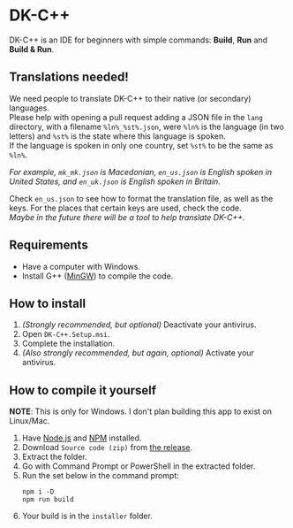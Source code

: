 # DK-C++

DK-C++ is an IDE for beginners with simple commands:
**Build**, **Run** and **Build & Run**.

## Translations needed!
We need people to translate DK-C++ to their native (or secondary) languages.  
Please help with opening a pull request adding a JSON file in the `lang` directory,
with a filename `%ln%_%st%.json`, were `%ln%` is the language (in two letters) and
`%st%` is the state where this language is spoken.  
If the language is spoken in only one country,
set `%st%` to be the same as `%ln%`.

_For example, `mk_mk.json` is Macedonian, `en_us.json` is English spoken in United States,
and `en_uk.json` is English spoken in Britain._

Check `en_us.json` to see how to format the translation file, as well as the keys.
For the places that certain keys are used, check the code.  
_Maybe in the future there will be a tool to help translate DK-C++._

## Requirements
* Have a computer with Windows.
* Install G++ ([MinGW](https://sourceforge.net/projects/mingw/))
  to compile the code.

## How to install
1. *(Strongly recommended, but optional)* Deactivate your antivirus.
2. Open `DK-C++.Setup.msi`.
3. Complete the installation.
4. *(Also strongly recommended, but again, optional)* Activate your antivirus.

## How to compile it yourself
**NOTE**: This is only for Windows. I don't plan building this app to exist on Linux/Mac.
1. Have [Node.js](https://nodejs.org) and [NPM](https://npmjs.com) installed.
2. Download `Source code (zip)` from [the release](https://github.com/EntityPlantt/DK-CPP/releases).
3. Extract the folder.
4. Go with Command Prompt or PowerShell in the extracted folder.
5. Run the set below in the command prompt:
   ```batch
   npm i -D
   npm run build
   ```
6. Your build is in the `installer` folder.